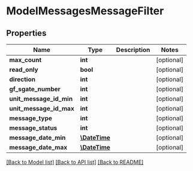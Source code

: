 # ModelMessagesMessageFilter

## Properties
Name | Type | Description | Notes
------------ | ------------- | ------------- | -------------
**max_count** | **int** |  | [optional] 
**read_only** | **bool** |  | [optional] 
**direction** | **int** |  | [optional] 
**gf_sgate_number** | **int** |  | [optional] 
**unit_message_id_min** | **int** |  | [optional] 
**unit_message_id_max** | **int** |  | [optional] 
**message_type** | **int** |  | [optional] 
**message_status** | **int** |  | [optional] 
**message_date_min** | [**\DateTime**](\DateTime.md) |  | [optional] 
**message_date_max** | [**\DateTime**](\DateTime.md) |  | [optional] 

[[Back to Model list]](../README.md#documentation-for-models) [[Back to API list]](../README.md#documentation-for-api-endpoints) [[Back to README]](../README.md)


